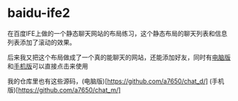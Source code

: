 # baidu-ife2

在百度IFE上做的一个静态聊天网站的布局练习，这个静态布局的聊天列表和信息列表添加了滚动的效果。

后来我又把这个布局做成了一个真的能聊天的网站，还能添加好友，同时有[电脑版](http://106.12.198.147/)和[手机版](http://106.12.198.147/m)可以直接点击来使用

我的仓库里也有这些源码，(电脑版)[https://github.com/a7650/chat_d/]    (手机版)[https://github.com/a7650/chat_m/]

